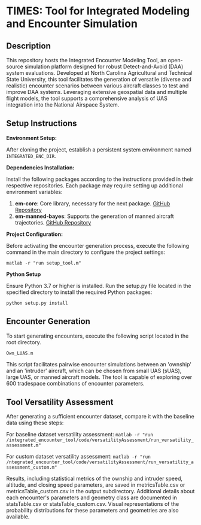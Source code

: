 # TIMES: Tool for Integrated Modeling and Encounter Simulation
## Description

This repository hosts the Integrated Encounter Modeling Tool, an open-source simulation platform designed for robust Detect-and-Avoid (DAA) system evaluations. Developed at North Carolina Agricultural and Technical State University, this tool facilitates the generation of versatile (diverse and realistic) encounter scenarios between various aircraft classes to test and improve DAA systems. Leveraging extensive geospatial data and multiple flight models, the tool supports a comprehensive analysis of UAS integration into the National Airspace System.

## Setup Instructions

**Environment Setup:**

After cloning the project, establish a persistent system environment named `INTEGRATED_ENC_DIR`.

**Dependencies Installation:**

Install the following packages according to the instructions provided in their respective repositories. Each package may require setting up additional environment variables:

1. **em-core**: Core library, necessary for the next package. [GitHub Repository](https://github.com/Airspace-Encounter-Models/em-core)
2. **em-manned-bayes**: Supports the generation of manned aircraft trajectories. [GitHub Repository](https://github.com/Airspace-Encounter-Models/em-model-manned-bayes)

**Project Configuration:**

Before activating the encounter generation process, execute the following command in the main directory to configure the project settings:

``` matlab -r "run setup_tool.m" ```

**Python Setup**

Ensure Python 3.7 or higher is installed. Run the setup.py file located in the specified directory to install the required Python packages:

``` python setup.py install ``` 

## Encounter Generation


To start generating encounters, execute the following script located in the root directory. 

```Own_LUAS.m ```

This script facilitates pairwise encounter simulations between an 'ownship' and an 'intruder' aircraft, which can be chosen from small UAS (sUAS), large UAS, or manned aircraft models. The tool is capable of exploring over 600 tradespace combinations of encounter parameters.

## Tool Versatility Assessment

After generating a sufficient encounter dataset, compare it with the baseline data using these steps:

For baseline dataset versatility assessment:
``` matlab -r "run /integrated_encounter_tool/code/versatilityAssessment/run_versatility_assessment.m" ```

For custom dataset versatility assessment:
``` matlab -r "run /ntegrated_encounter_tool/code/versatilityAssessment/run_versatility_assessment_custom.m" ```

Results, including statistical metrics of the ownship and intruder speed, altitude, and closing speed parameters, are saved in metricsTable.csv or metricsTable_custom.csv in the output subdirectory. Additional details about each encounter's parameters and geometry class are documented in statsTable.csv or statsTable_custom.csv. Visual representations of the probability distributions for these parameters and geometries are also available.

